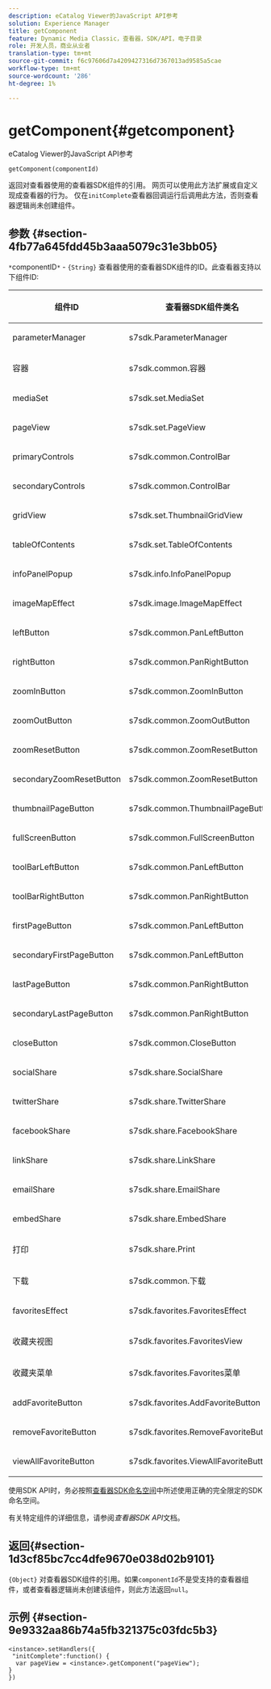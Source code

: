 ```yaml
---
description: eCatalog Viewer的JavaScript API参考
solution: Experience Manager
title: getComponent
feature: Dynamic Media Classic，查看器，SDK/API，电子目录
role: 开发人员，商业从业者
translation-type: tm+mt
source-git-commit: f6c97606d7a4209427316d7367013ad9585a5cae
workflow-type: tm+mt
source-wordcount: '286'
ht-degree: 1%

---
```



# getComponent{#getcomponent}

eCatalog Viewer的JavaScript API参考

`getComponent(componentId)`

返回对查看器使用的查看器SDK组件的引用。 网页可以使用此方法扩展或自定义现成查看器的行为。 仅在`initComplete`查看器回调运行后调用此方法，否则查看器逻辑尚未创建组件。

## 参数 {#section-4fb77a645fdd45b3aaa5079c31e3bb05}

`*`componentID`*` - `{String}` 查看器使用的查看器SDK组件的ID。此查看器支持以下组件ID:

<table id="table_7B5DD9303EF44ADD847B13FFEAD135D9"> 
 <thead> 
  <tr> 
   <th colname="col1" class="entry"> <p>组件ID </p> </th> 
   <th colname="col2" class="entry"> <p>查看器SDK组件类名 </p> </th> 
  </tr> 
 </thead>
 <tbody> 
  <tr> 
   <td colname="col1"> <p> <span class="codeph"> parameterManager  </span> </p> </td> 
   <td colname="col2"> <p> <span class="codeph"> s7sdk.ParameterManager  </span> </p> </td> 
  </tr> 
  <tr> 
   <td colname="col1"> <p> <span class="codeph"> 容器 </span> </p> </td> 
   <td colname="col2"> <p> <span class="codeph"> s7sdk.common.容器  </span> </p> </td> 
  </tr> 
  <tr> 
   <td colname="col1"> <p> <span class="codeph"> mediaSet  </span> </p> </td> 
   <td colname="col2"> <p> <span class="codeph"> s7sdk.set.MediaSet  </span> </p> </td> 
  </tr> 
  <tr> 
   <td colname="col1"> <p> <span class="codeph"> pageView  </span> </p> </td> 
   <td colname="col2"> <p> <span class="codeph"> s7sdk.set.PageView  </span> </p> </td> 
  </tr> 
  <tr> 
   <td colname="col1"> <p> <span class="codeph"> primaryControls  </span> </p> </td> 
   <td colname="col2"> <p> <span class="codeph"> s7sdk.common.ControlBar  </span> </p> </td> 
  </tr> 
  <tr> 
   <td colname="col1"> <p> <span class="codeph"> secondaryControls  </span> </p> </td> 
   <td colname="col2"> <p> <span class="codeph"> s7sdk.common.ControlBar  </span> </p> </td> 
  </tr> 
  <tr> 
   <td colname="col1"> <p> <span class="codeph"> gridView  </span> </p> </td> 
   <td colname="col2"> <p> <span class="codeph"> s7sdk.set.ThumbnailGridView  </span> </p> </td> 
  </tr> 
  <tr> 
   <td colname="col1"> <p> <span class="codeph"> tableOfContents  </span> </p> </td> 
   <td colname="col2"> <p> <span class="codeph"> s7sdk.set.TableOfContents  </span> </p> </td> 
  </tr> 
  <tr> 
   <td colname="col1"> <p> <span class="codeph"> infoPanelPopup  </span> </p> </td> 
   <td colname="col2"> <p> <span class="codeph"> s7sdk.info.InfoPanelPopup  </span> </p> </td> 
  </tr> 
  <tr> 
   <td colname="col1"> <p> <span class="codeph"> imageMapEffect  </span> </p> </td> 
   <td colname="col2"> <p> <span class="codeph"> s7sdk.image.ImageMapEffect  </span> </p> </td> 
  </tr> 
  <tr> 
   <td colname="col1"> <p> <span class="codeph"> leftButton  </span> </p> </td> 
   <td colname="col2"> <p> <span class="codeph"> s7sdk.common.PanLeftButton  </span> </p> </td> 
  </tr> 
  <tr> 
   <td colname="col1"> <p> <span class="codeph"> rightButton  </span> </p> </td> 
   <td colname="col2"> <p> <span class="codeph"> s7sdk.common.PanRightButton  </span> </p> </td> 
  </tr> 
  <tr> 
   <td colname="col1"> <p> <span class="codeph"> zoomInButton  </span> </p> </td> 
   <td colname="col2"> <p> <span class="codeph"> s7sdk.common.ZoomInButton  </span> </p> </td> 
  </tr> 
  <tr> 
   <td colname="col1"> <p> <span class="codeph"> zoomOutButton  </span> </p> </td> 
   <td colname="col2"> <p> <span class="codeph"> s7sdk.common.ZoomOutButton  </span> </p> </td> 
  </tr> 
  <tr> 
   <td colname="col1"> <p> <span class="codeph"> zoomResetButton  </span> </p> </td> 
   <td colname="col2"> <p> <span class="codeph"> s7sdk.common.ZoomResetButton  </span> </p> </td> 
  </tr> 
  <tr> 
   <td colname="col1"> <p> <span class="codeph"> secondaryZoomResetButton  </span> </p> </td> 
   <td colname="col2"> <p> <span class="codeph"> s7sdk.common.ZoomResetButton  </span> </p> </td> 
  </tr> 
  <tr> 
   <td colname="col1"> <p> <span class="codeph"> thumbnailPageButton  </span> </p> </td> 
   <td colname="col2"> <p> <span class="codeph"> s7sdk.common.ThumbnailPageButton  </span> </p> </td> 
  </tr> 
  <tr> 
   <td colname="col1"> <p> <span class="codeph"> fullScreenButton  </span> </p> </td> 
   <td colname="col2"> <p> <span class="codeph"> s7sdk.common.FullScreenButton  </span> </p> </td> 
  </tr> 
  <tr> 
   <td colname="col1"> <p> <span class="codeph"> toolBarLeftButton  </span> </p> </td> 
   <td colname="col2"> <p> <span class="codeph"> s7sdk.common.PanLeftButton  </span> </p> </td> 
  </tr> 
  <tr> 
   <td colname="col1"> <p> <span class="codeph"> toolBarRightButton  </span> </p> </td> 
   <td colname="col2"> <p> <span class="codeph"> s7sdk.common.PanRightButton  </span> </p> </td> 
  </tr> 
  <tr> 
   <td colname="col1"> <p> <span class="codeph"> firstPageButton  </span> </p> </td> 
   <td colname="col2"> <p> <span class="codeph"> s7sdk.common.PanLeftButton  </span> </p> </td> 
  </tr> 
  <tr> 
   <td colname="col1"> <p> <span class="codeph"> secondaryFirstPageButton  </span> </p> </td> 
   <td colname="col2"> <p> <span class="codeph"> s7sdk.common.PanLeftButton  </span> </p> </td> 
  </tr> 
  <tr> 
   <td colname="col1"> <p> <span class="codeph"> lastPageButton  </span> </p> </td> 
   <td colname="col2"> <p> <span class="codeph"> s7sdk.common.PanRightButton  </span> </p> </td> 
  </tr> 
  <tr> 
   <td colname="col1"> <p> <span class="codeph"> secondaryLastPageButton  </span> </p> </td> 
   <td colname="col2"> <p> <span class="codeph"> s7sdk.common.PanRightButton  </span> </p> </td> 
  </tr> 
  <tr> 
   <td colname="col1"> <p> <span class="codeph"> closeButton  </span> </p> </td> 
   <td colname="col2"> <p> <span class="codeph"> s7sdk.common.CloseButton  </span> </p> </td> 
  </tr> 
  <tr> 
   <td colname="col1"> <p> <span class="codeph"> socialShare  </span> </p> </td> 
   <td colname="col2"> <p> <span class="codeph"> s7sdk.share.SocialShare  </span> </p> </td> 
  </tr> 
  <tr> 
   <td colname="col1"> <p> <span class="codeph"> twitterShare  </span> </p> </td> 
   <td colname="col2"> <p> <span class="codeph"> s7sdk.share.TwitterShare  </span> </p> </td> 
  </tr> 
  <tr> 
   <td colname="col1"> <p> <span class="codeph"> facebookShare  </span> </p> </td> 
   <td colname="col2"> <p> <span class="codeph"> s7sdk.share.FacebookShare  </span> </p> </td> 
  </tr> 
  <tr> 
   <td colname="col1"> <p> <span class="codeph"> linkShare  </span> </p> </td> 
   <td colname="col2"> <p> <span class="codeph"> s7sdk.share.LinkShare  </span> </p> </td> 
  </tr> 
  <tr> 
   <td colname="col1"> <p> <span class="codeph"> emailShare  </span> </p> </td> 
   <td colname="col2"> <p> <span class="codeph"> s7sdk.share.EmailShare  </span> </p> </td> 
  </tr> 
  <tr> 
   <td colname="col1"> <p> <span class="codeph"> embedShare  </span> </p> </td> 
   <td colname="col2"> <p> <span class="codeph"> s7sdk.share.EmbedShare  </span> </p> </td> 
  </tr> 
  <tr> 
   <td colname="col1"> <p> <span class="codeph"> 打印 </span> </p> </td> 
   <td colname="col2"> <p> <span class="codeph"> s7sdk.share.Print  </span> </p> </td> 
  </tr> 
  <tr> 
   <td colname="col1"> <p> <span class="codeph"> 下载 </span> </p> </td> 
   <td colname="col2"> <p> <span class="codeph"> s7sdk.common.下载  </span> </p> </td> 
  </tr> 
  <tr> 
   <td colname="col1"> <p> <span class="codeph"> favoritesEffect  </span> </p> </td> 
   <td colname="col2"> <p> <span class="codeph"> s7sdk.favorites.FavoritesEffect  </span> </p> </td> 
  </tr> 
  <tr> 
   <td colname="col1"> <p> <span class="codeph"> 收藏夹视图  </span> </p> </td> 
   <td colname="col2"> <p> <span class="codeph"> s7sdk.favorites.FavoritesView  </span> </p> </td> 
  </tr> 
  <tr> 
   <td colname="col1"> <p> <span class="codeph"> 收藏夹菜单  </span> </p> </td> 
   <td colname="col2"> <p> <span class="codeph"> s7sdk.favorites.Favorites菜单  </span> </p> </td> 
  </tr> 
  <tr> 
   <td colname="col1"> <p> <span class="codeph"> addFavoriteButton  </span> </p> </td> 
   <td colname="col2"> <p> <span class="codeph"> s7sdk.favorites.AddFavoriteButton  </span> </p> </td> 
  </tr> 
  <tr> 
   <td colname="col1"> <p> <span class="codeph"> removeFavoriteButton  </span> </p> </td> 
   <td colname="col2"> <p> <span class="codeph"> s7sdk.favorites.RemoveFavoriteButton  </span> </p> </td> 
  </tr> 
  <tr> 
   <td colname="col1"> <p> <span class="codeph"> viewAllFavoriteButton  </span> </p> </td> 
   <td colname="col2"> <p> <span class="codeph"> s7sdk.favorites.ViewAllFavoriteButton  </span> </p> </td> 
  </tr> 
 </tbody> 
</table>

使用SDK API时，务必按照[查看器SDK命名空间](../../../c-html5-s7-aem-asset-viewers/c-html5-20-ecatalog-viewer-about/c-html5-20-ecatalog-html5-viewer-sdk-namespace.md#concept-16ce67bfbdc64ffc8fc7ad174f208f05)中所述使用正确的完全限定的SDK命名空间。

有关特定组件的详细信息，请参阅&#x200B;*查看器SDK API*&#x200B;文档。

## 返回{#section-1d3cf85bc7cc4dfe9670e038d02b9101}

`{Object}` 对查看器SDK组件的引用。如果`componentId`不是受支持的查看器组件，或者查看器逻辑尚未创建该组件，则此方法返回`null`。

## 示例 {#section-9e9332aa86b74a5fb321375c03fdc5b3}

```
<instance>.setHandlers({ 
 "initComplete":function() { 
  var pageView = <instance>.getComponent("pageView"); 
} 
})
```

